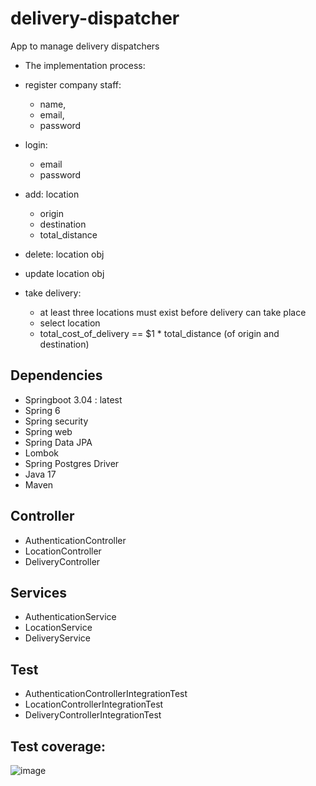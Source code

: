 # delivery-dispatcher
App to manage delivery dispatchers
* The implementation process:

* register company staff:
    - name,
    - email,
    - password

* login:
  - email
  - password


* add: location
    - origin
    - destination
    - total_distance


* delete: location obj
* update location obj


* take delivery:
    - at least three locations must exist before delivery can take place
    - select location
    - total_cost_of_delivery == $1 * total_distance (of origin and destination)

## Dependencies
* Springboot 3.04 : latest
* Spring 6
* Spring security
* Spring web
* Spring Data JPA
* Lombok
* Spring Postgres Driver
* Java 17
* Maven

## Controller
* AuthenticationController
* LocationController
* DeliveryController

## Services
* AuthenticationService
* LocationService
* DeliveryService


## Test
* AuthenticationControllerIntegrationTest
* LocationControllerIntegrationTest
* DeliveryControllerIntegrationTest

## Test coverage:

![image](https://user-images.githubusercontent.com/67545814/224547204-103d8402-479b-4701-89e9-cb1a0e464c36.png)
